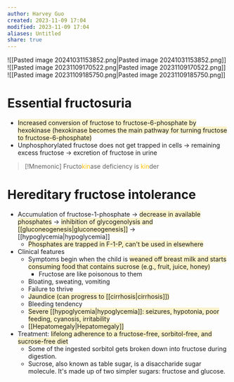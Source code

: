 ```yaml
---
author: Harvey Guo
created: 2023-11-09 17:04
modified: 2023-11-09 17:04
aliases: Untitled
share: true
---
```

![[Pasted image 20241031153852.png|Pasted image 20241031153852.png]]
![[Pasted image 20231109170522.png|Pasted image 20231109170522.png]]
![[Pasted image 20231109185750.png|Pasted image 20231109185750.png]]

# Essential fructosuria
- <span style="background:rgba(240, 200, 0, 0.2)">Increased conversion of fructose to fructose-6-phosphate by hexokinase (hexokinase becomes the main pathway for turning fructose to fructose-6-phosphate)</span>
- Unphosphorylated fructose does not get trapped in cells → remaining excess fructose → excretion of fructose in urine
>[!Mnemonic] 
>Fructo<font color="#ffc000">kin</font>ase deficiency is <font color="#ffc000">kin</font>der

# Hereditary fructose intolerance
- Accumulation of fructose-1-phosphate → <span style="background:rgba(240, 200, 0, 0.2)">decrease in available phosphates</span> → <span style="background:rgba(240, 200, 0, 0.2)">inhibition of glycogenolysis and [[gluconeogenesis|gluconeogenesis]]</span>  → [[hypoglycemia|hypoglycemia]] 
	- <span style="background:rgba(240, 200, 0, 0.2)">Phosphates are trapped in F-1-P, can't be used in elsewhere</span>
- Clinical features
	- Symptoms begin when the child is <span style="background:rgba(240, 200, 0, 0.2)">weaned off breast milk and starts consuming food that contains sucrose (e.g., fruit, juice, honey)</span>
		- Fructose are like poisonous to them
	- Bloating, sweating, vomiting
	- Failure to thrive
	- <span style="background:rgba(240, 200, 0, 0.2)">Jaundice (can progress to [[cirrhosis|cirrhosis]])</span>
	- Bleeding tendency
	- <span style="background:rgba(240, 200, 0, 0.2)">Severe [[hypoglycemia|hypoglycemia]]: seizures, hypotonia, poor feeding, cyanosis, irritability</span>
	- <span style="background:rgba(240, 200, 0, 0.2)">[[Hepatomegaly|Hepatomegaly]]</span>
- Treatment: <span style="background:rgba(240, 200, 0, 0.2)">lifelong adherence to a fructose-free, sorbitol-free, and sucrose-free diet</span>
	- Some of the ingested sorbitol gets broken down into fructose during digestion.
	- Sucrose, also known as table sugar, is a disaccharide sugar molecule. It's made up of two simpler sugars: fructose and glucose.